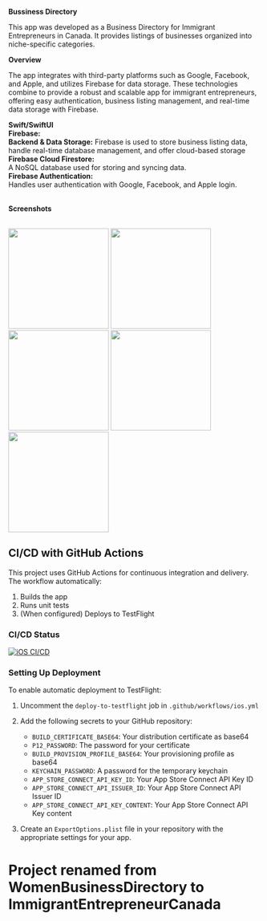 <b>Bussiness Directory</b> </br>
<p>This app was developed as a Business Directory for Immigrant Entrepreneurs in Canada. It provides listings of businesses organized into niche-specific categories. </p>

<b>Overview</b>
  <p>The app integrates with third-party platforms such as Google, Facebook, and Apple, and utilizes Firebase for data storage. These technologies combine to provide a robust and scalable app for immigrant entrepreneurs, offering easy authentication, business listing management, and real-time data storage with Firebase.</p>
<b>Swift/SwiftUI</b> </br>
<b>Firebase:</b> </br>
<b>Backend & Data Storage:</b> Firebase is used to store business listing data, handle real-time database management, and offer cloud-based storage</br>
<b>Firebase Cloud Firestore:</b></br>
A NoSQL database used for storing and syncing data.</br>
<b>Firebase Authentication:</b></br>
Handles user authentication with Google, Facebook, and Apple login.</br></br>

 <b>Screenshots</b> </br></br>
 
 <p>
   <img src="https://github.com/user-attachments/assets/532d3861-53ad-43f5-b731-9edefd2942d3" width="200"/>
   <img src="https://github.com/user-attachments/assets/5236727e-5f09-46ea-87c7-0705b14d7b6e" width="200"/>
   <img src="https://github.com/user-attachments/assets/9e00779a-e9a9-47ed-8c8d-cc61249a03dc" width="200"/>
   <img src="https://github.com/user-attachments/assets/c9b2b6f1-160a-4ef6-bfc7-88f6dad66f44" width="200"/>
   <img src="https://github.com/user-attachments/assets/f89ec88a-a4e4-44c0-85ec-1bcfb6b1b444" width="200"/>
 </p>
 
## CI/CD with GitHub Actions

This project uses GitHub Actions for continuous integration and delivery. The workflow automatically:

1. Builds the app
2. Runs unit tests
3. (When configured) Deploys to TestFlight

### CI/CD Status

[![iOS CI/CD](https://github.com/YOUR_USERNAME/WomenBusinessDirectory/actions/workflows/ios.yml/badge.svg)](https://github.com/YOUR_USERNAME/WomenBusinessDirectory/actions/workflows/ios.yml)

### Setting Up Deployment

To enable automatic deployment to TestFlight:

1. Uncomment the `deploy-to-testflight` job in `.github/workflows/ios.yml`
2. Add the following secrets to your GitHub repository:
   - `BUILD_CERTIFICATE_BASE64`: Your distribution certificate as base64
   - `P12_PASSWORD`: The password for your certificate
   - `BUILD_PROVISION_PROFILE_BASE64`: Your provisioning profile as base64
   - `KEYCHAIN_PASSWORD`: A password for the temporary keychain
   - `APP_STORE_CONNECT_API_KEY_ID`: Your App Store Connect API Key ID
   - `APP_STORE_CONNECT_API_ISSUER_ID`: Your App Store Connect API Issuer ID
   - `APP_STORE_CONNECT_API_KEY_CONTENT`: Your App Store Connect API Key content

3. Create an `ExportOptions.plist` file in your repository with the appropriate settings for your app.





# Project renamed from WomenBusinessDirectory to ImmigrantEntrepreneurCanada
